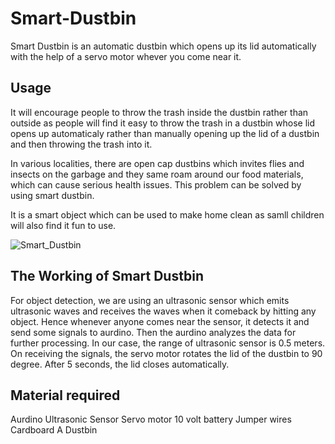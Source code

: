 # Smart-Dustbin
Smart Dustbin is an automatic dustbin which opens up its lid automatically with the help of a servo motor whever you come near it.

## Usage
It will encourage people to throw the trash inside the dustbin rather than outside as people will find it easy to throw the trash in a dustbin whose lid opens up automaticaly rather than manually opening up the lid of a dustbin and then throwing the trash into it.

In various localities, there are open cap dustbins which invites flies and insects on the garbage and they same roam around our food materials, which can cause serious health issues. This problem can be solved by using smart dustbin.

It is a smart object which can be used to make home clean as samll children will also find it fun to use.

![Smart_Dustbin](https://user-images.githubusercontent.com/54080068/93635448-e9ab6a00-fa0f-11ea-94d4-c8d247ad19ee.jpg)

## The Working of Smart Dustbin

For object detection, we are using an ultrasonic sensor which emits ultrasonic waves and receives the waves when it comeback by hitting any object.
Hence whenever anyone comes near the sensor, it detects it and send some signals to aurdino.
Then the aurdino analyzes the data for further processing.
In our case, the range of ultrasonic sensor is 0.5 meters.
On receiving the signals, the servo motor rotates the lid of the dustbin to 90 degree. After 5 seconds, the lid closes automatically.
 
## Material required
Aurdino
Ultrasonic Sensor
Servo motor
10 volt battery
Jumper wires
Cardboard
A Dustbin
